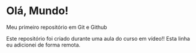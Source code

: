 # Olá, Mundo!
 Meu primeiro repositório em Git e Github

Este repositório foi criado durante uma aula do curso em vídeo!!
Esta linha eu adicionei de forma remota.
